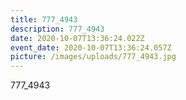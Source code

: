 ```yaml
---
title: 777_4943
description: 777_4943
date: 2020-10-07T13:36:24.022Z
event_date: 2020-10-07T13:36:24.057Z
picture: /images/uploads/777_4943.jpg
---
```

777_4943